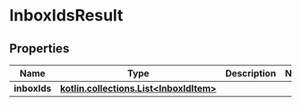
# InboxIdsResult

## Properties
Name | Type | Description | Notes
------------ | ------------- | ------------- | -------------
**inboxIds** | [**kotlin.collections.List&lt;InboxIdItem&gt;**](InboxIdItem) |  | 



